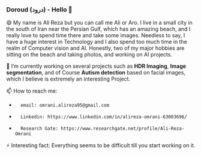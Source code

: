 ### Doroud (درود) - Hello 👋

 😄 My name is Ali Reza but you can call me Ali or Aro. I live in a small city in the south of Iran near the Persian Gulf, which has an amazing beach, and I really love to spend time there and take some images. Needless to say, I have a huge interest in Technology and I also spend too much time in the realm of Computer vision and AI. Honestly, two of my major hobbies are sitting on the beach and taking photos, and working on AI projects.

 🔭 I’m currently working on several projects such as **HDR Imaging**, **Image segmentation**, and of Course **Autism detection** based on facial images, which I believe is extremely an interesting Project.

 📫 How to reach me: 
-       email: omrani.alireza95@gmail.com
-       Linkedin: https://www.linkedin.com/in/alireza-omrani-63003696/
-       Research Gate: https://www.researchgate.net/profile/Ali-Reza-Omrani

 ⚡ Interesting fact: Everything seems to be difficult till you start working on it.

<!--
**AlirezaOmrani95/AlirezaOmrani95** is a ✨ _special_ ✨ repository because its `README.md` (this file) appears on your GitHub profile.

Here are some ideas to get you started:
- 🌱 I’m currently learning ...
- 🤔 I’m looking for help with ...
- 😄 Pronouns: ...
- 👯 I’m looking to collaborate on ...
- 💬 Ask me about ...
-->
